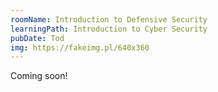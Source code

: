 ```yaml
---
roomName: Introduction to Defensive Security
learningPath: Introduction to Cyber Security
pubDate: Tod
img: https://fakeimg.pl/640x360
---
```


Coming soon!
